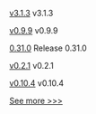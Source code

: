 
[v3.1.3](https://github.com/hyperledger/firefly-ethconnect/releases/tag/v3.1.3) v3.1.3

[v0.9.9](https://github.com/hyperledger/firefly-fabconnect/releases/tag/v0.9.9) v0.9.9

[0.31.0](https://github.com/hyperledger/aries-vcx/releases/tag/0.31.0) Release 0.31.0

[v0.2.1](https://github.com/hyperledger/firefly-helm-charts/releases/tag/v0.2.1) v0.2.1

[v0.10.4](https://github.com/hyperledger/firefly-dataexchange-https/releases/tag/v0.10.4) v0.10.4


[See more >>>](https://start-here.hyperledger.org/releases)
